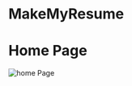 # MakeMyResume

# Home Page

<img src="https://firebasestorage.googleapis.com/v0/b/my-gallery-c8bff.appspot.com/o/Screenshot%20(135).png?alt=media&token=a8958e9b-a37b-447d-9e7a-1fec207549ad" alt="home Page">

